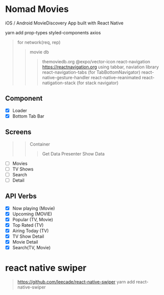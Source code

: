 # Nomad Movies

iOS / Android MovieDiscovery App built with React Native


yarn add 
prop-types 
styled-components 
axios
>for network(req, rep)
>>movie db
>>>themoviedb.org
@expo/vector-icon 
react-navigation
>>https://reactnavigation.org
>>using tabbar, naviation library
>react-navigation-tabs (for TabBottomNavigator)
>react-native-gesture-handler
>react-native-reanimated
>react-natigation-stack (for stack navigator)

## Component
- [X] Loader
- [X] Bottom Tab Bar

## Screens
>>Container
>>>Get Data
>>Presenter
>>>Show Data
- [ ] Movies
- [ ] TV Shows
- [ ] Search
- [ ] Detail

## API Verbs
 - [X] Now playing (Movie)
 - [X] Upcoming (MOVIE)
 - [X] Popular (TV, Movie)
 - [X] Top Rated (TV)
 - [X] Airing Today (TV)
 - [X] TV Show Detail
 - [X] Movie Detail
 - [X] Search(TV, Movie)

 # react native swiper
 >https://github.com/leecade/react-native-swiper
 >yarn add react-native-swiper